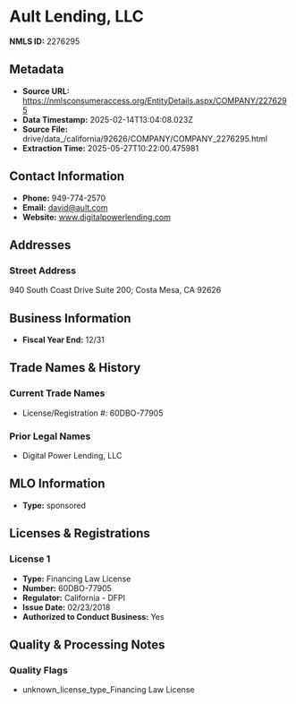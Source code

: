 # Ault Lending, LLC

**NMLS ID:** 2276295

## Metadata
- **Source URL:** https://nmlsconsumeraccess.org/EntityDetails.aspx/COMPANY/2276295
- **Data Timestamp:** 2025-02-14T13:04:08.023Z
- **Source File:** drive/data_/california/92626/COMPANY/COMPANY_2276295.html
- **Extraction Time:** 2025-05-27T10:22:00.475981

## Contact Information
- **Phone:** 949-774-2570
- **Email:** david@ault.com
- **Website:** www.digitalpowerlending.com

## Addresses
### Street Address
940 South Coast Drive Suite 200; Costa Mesa, CA 92626

## Business Information
- **Fiscal Year End:** 12/31

## Trade Names & History
### Current Trade Names
- License/Registration #: 60DBO-77905

### Prior Legal Names
- Digital Power Lending, LLC

## MLO Information
- **Type:** sponsored

## Licenses & Registrations

### License 1
- **Type:** Financing Law License
- **Number:** 60DBO-77905
- **Regulator:** California - DFPI
- **Issue Date:** 02/23/2018
- **Authorized to Conduct Business:** Yes

## Quality & Processing Notes
### Quality Flags
- unknown_license_type_Financing Law License
